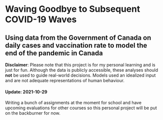 # Waving Goodbye to Subsequent COVID-19 Waves

## Using data from the Government of Canada on daily cases and vaccination rate to model the end of the pandemic in Canada

**Disclaimer**: Please note that this project is for my personal learning and is just for fun. Although the data is publicly accessible, these analyses should **not** be used to guide real-world decisions. Models used an idealized input and are not adequate representations of human behaviour.

#### Update: 2021-10-29

Writing a bunch of assignments at the moment for school and have upcoming evaluations for other courses so this personal project will be put on the backburner for now.

